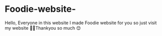 # Foodie-website-
Hello, Everyone in this website I made Foodie website for you so just visit my website 🙂😊Thankyou so much 😊
